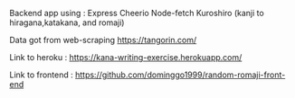 Backend app using :
Express
Cheerio
Node-fetch
Kuroshiro (kanji to hiragana,katakana, and romaji)


Data got from web-scraping https://tangorin.com/


Link to heroku :
https://kana-writing-exercise.herokuapp.com/

Link to frontend :
https://github.com/dominggo1999/random-romaji-front-end
